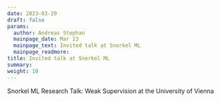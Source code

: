 ```yaml
---
date: 2023-03-29
draft: false
params:
  author: Andreas Stephan
  mainpage_date: Mar 23
  mainpage_text: Invited talk at Snorkel ML
  mainpage_readmore: 
title: Invited talk at Snorkel ML
summary: 
weight: 10
---
```

Snorkel ML Research Talk: Weak Supervision at the University of Vienna 